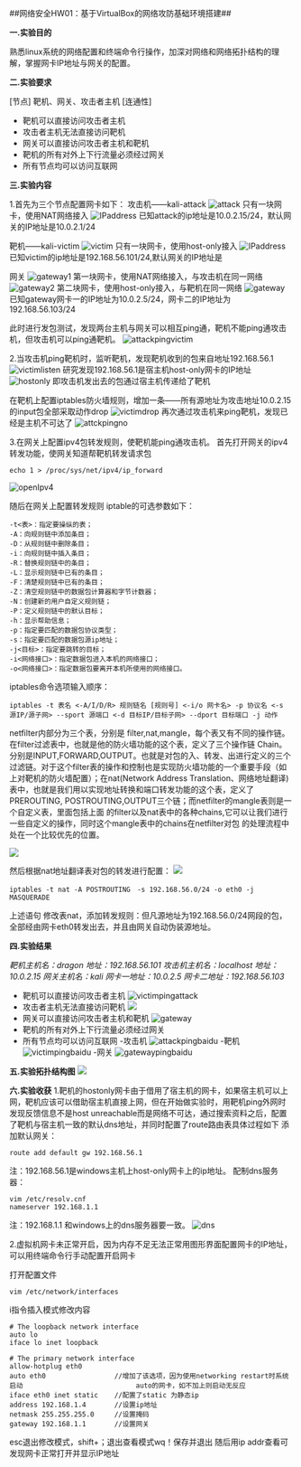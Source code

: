 ##网络安全HW01：基于VirtualBox的网络攻防基础环境搭建##

**一.实验目的**

熟悉linux系统的网络配置和终端命令行操作，加深对网络和网络拓扑结构的理解，掌握网卡IP地址与网关的配置。

**二.实验要求**

[节点]
靶机、网关、攻击者主机
[连通性]
- 靶机可以直接访问攻击者主机
- 攻击者主机无法直接访问靶机
- 网关可以直接访问攻击者主机和靶机
- 靶机的所有对外上下行流量必须经过网关
- 所有节点均可以访问互联网

**三.实验内容**

1.首先为三个节点配置网卡如下：
攻击机——kali-attack
![attack](https://i.imgur.com/aPEHClQ.png)
只有一块网卡，使用NAT网络接入
![IPaddress](https://i.imgur.com/G3ZZeOP.png)
已知attack的ip地址是10.0.2.15/24，默认网关的IP地址是10.0.2.1/24

靶机——kali-victim
![victim](https://i.imgur.com/63Ab6UI.png)
只有一块网卡，使用host-only接入
![IPaddress](https://i.imgur.com/LVDX7h3.png)
已知victim的ip地址是192.168.56.101/24,默认网关的IP地址是

网关
![gateway1](https://i.imgur.com/6ft31UQ.png)
第一块网卡，使用NAT网络接入，与攻击机在同一网络
![gateway2](https://i.imgur.com/dCz1g2g.png)
第二块网卡，使用host-only接入，与靶机在同一网络
![gateway](https://i.imgur.com/t7squ7t.png)
已知gateway网卡一的IP地址为10.0.2.5/24，网卡二的IP地址为192.168.56.103/24

此时进行发包测试，发现两台主机与网关可以相互ping通，靶机不能ping通攻击机，但攻击机可以ping通靶机。
![attackpingvictim](https://i.imgur.com/IB9I9TZ.png)

2.当攻击机ping靶机时，监听靶机，发现靶机收到的包来自地址192.168.56.1
![victimlisten](https://i.imgur.com/RusUwLI.png)
研究发现192.168.56.1是宿主机host-only网卡的IP地址
![hostonly](https://i.imgur.com/xeYatCs.png)
即攻击机发出去的包通过宿主机传递给了靶机

在靶机上配置iptables防火墙规则，增加一条——所有源地址为攻击地址10.0.2.15的input包全部采取动作drop
![victimdrop](https://i.imgur.com/1vRKJJV.png)
再次通过攻击机来ping靶机，发现已经是主机不可达了
![attckpingno](https://i.imgur.com/4iSiJ0l.png)

3.在网关上配置ipv4包转发规则，使靶机能ping通攻击机。
首先打开网关的ipv4转发功能，使网关知道帮靶机转发请求包
```
echo 1 > /proc/sys/net/ipv4/ip_forward
```
![openIpv4](https://i.imgur.com/qLG7eLp.png)

随后在网关上配置转发规则
iptable的可选参数如下：
```
-t<表>：指定要操纵的表；
-A：向规则链中添加条目；
-D：从规则链中删除条目；
-i：向规则链中插入条目；
-R：替换规则链中的条目；
-L：显示规则链中已有的条目；
-F：清楚规则链中已有的条目；
-Z：清空规则链中的数据包计算器和字节计数器；
-N：创建新的用户自定义规则链；
-P：定义规则链中的默认目标；
-h：显示帮助信息；
-p：指定要匹配的数据包协议类型；
-s：指定要匹配的数据包源ip地址；
-j<目标>：指定要跳转的目标；
-i<网络接口>：指定数据包进入本机的网络接口；
-o<网络接口>：指定数据包要离开本机所使用的网络接口。
```
iptables命令选项输入顺序：
```
iptables -t 表名 <-A/I/D/R> 规则链名 [规则号] <-i/o 网卡名> -p 协议名 <-s 源IP/源子网> --sport 源端口 <-d 目标IP/目标子网> --dport 目标端口 -j 动作
```
netfilter内部分为三个表，分别是 filter,nat,mangle，每个表又有不同的操作链。在filter过滤表中，也就是他的防火墙功能的这个表，定义了三个操作链 Chain。分别是INPUT,FORWARD,OUTPUT。也就是对包的入、转发、出进行定义的三个过滤链。对于这个filter表的操作和控制也是实现防火墙功能的一个重要手段（如上对靶机的防火墙配置）；在nat(Network Address Translation、网络地址翻译)表中，也就是我们用以实现地址转换和端口转发功能的这个表，定义了PREROUTING, POSTROUTING,OUTPUT三个链；而netfilter的mangle表则是一个自定义表，里面包括上面 的filter以及nat表中的各种chains,它可以让我们进行一些自定义的操作，同时这个mangle表中的chains在netfilter对包 的处理流程中处在一个比较优先的位置。

![](https://i.imgur.com/4pBkNE5.png)

然后根据nat地址翻译表对包的转发进行配置：
![](https://i.imgur.com/LK10THY.png)
```
iptables -t nat -A POSTROUTING　-s 192.168.56.0/24 -o eth0 -j  MASQUERADE
```
上述语句 修改表nat，添加转发规则：但凡源地址为192.168.56.0/24网段的包，全部经由网卡eth0转发出去，并且由网关自动伪装源地址。

**四.实验结果**

*靶机主机名：dragon 地址：192.168.56.101
攻击机主机名：localhost 地址：10.0.2.15
网关主机名：kali 网卡一地址：10.0.2.5
网卡二地址：192.168.56.103*

- 靶机可以直接访问攻击者主机
![victimpingattack](https://i.imgur.com/Uujex07.png)
- 攻击者主机无法直接访问靶机
![](https://i.imgur.com/erkvsVa.png)
- 网关可以直接访问攻击者主机和靶机
![gateway](https://i.imgur.com/aZNPDS7.png)
- 靶机的所有对外上下行流量必须经过网关
- 所有节点均可以访问互联网
-攻击机
![attackpingbaidu](https://i.imgur.com/7N85fCG.png)
-靶机
![victimpingbaidu](https://i.imgur.com/wFdqIWU.png)
-网关
![gatewaypingbaidu](https://i.imgur.com/4hTAO3q.png)

**五.实验拓扑结构图**
![](https://i.imgur.com/s9K89qt.png)

**六.实验收获**
1.靶机的hostonly网卡由于借用了宿主机的网卡，如果宿主机可以上网，靶机应该可以借助宿主机直接上网，但在开始做实验时，用靶机ping外网时发现反馈信息不是host unreachable而是网络不可达，通过搜索资料之后，配置了靶机与宿主机一致的默认dns地址，并同时配置了route路由表具体过程如下
添加默认网关：
```
route add default gw 192.168.56.1
```
注：192.168.56.1是windows主机上host-only网卡上的ip地址。
配制dns服务器：
```
vim /etc/resolv.cnf
nameserver 192.168.1.1
```
注：192.168.1.1 和windows上的dns服务器要一致。
![dns](https://i.imgur.com/ug5HlMg.png)

2.虚拟机网卡未正常开启，因为内存不足无法正常用图形界面配置网卡的IP地址，可以用终端命令行手动配置开启网卡

打开配置文件
```
vim /etc/network/interfaces
```
i指令插入模式修改内容
```
# The loopback network interface
auto lo
iface lo inet loopback

# The primary network interface
allow-hotplug eth0
auto eth0                 //增加了该选项，因为使用networking restart时系统启动                            auto的网卡，如不加上则启动无反应
iface eth0 inet static    //配置了static 为静态ip
address 192.168.1.4       //设置ip地址
netmask 255.255.255.0     //设置掩码
gateway 192.168.1.1       //设置网关
```
esc退出修改模式，shift+；退出查看模式wq！保存并退出
随后用ip addr查看可发现网卡正常打开并显示IP地址